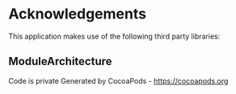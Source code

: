 # Acknowledgements
This application makes use of the following third party libraries:

## ModuleArchitecture

Code is private
Generated by CocoaPods - https://cocoapods.org
